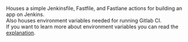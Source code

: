 Houses a simple Jenkinsfile, Fastfile, and Fastlane actions for building an app on Jenkins.\
Also houses environment variables needed for running Gitlab CI.\
If you want to learn more about environment variables you can read the [explanation](https://github.com/degordian/ios-app-bedrock/blob/master/EXPLANATIONS.md).
